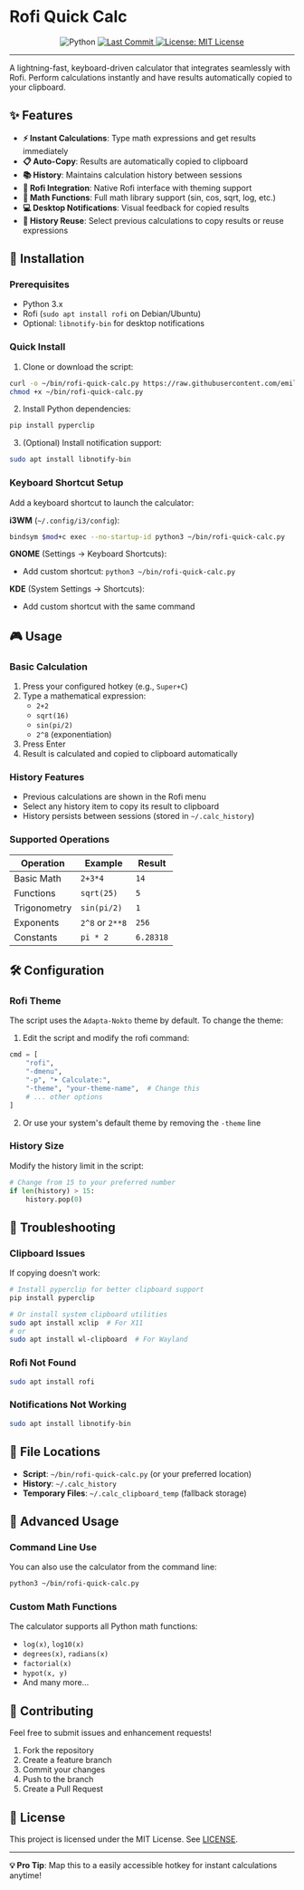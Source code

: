 # Rofi Quick Calc

<p align="center">
  <img src="https://img.shields.io/badge/Python-3.12-blue?style=for-the-badge&logo=python&logoColor=3776AB" alt="Python">
   <a href="https://github.com/emiliano-gandini-outeda/LibreCourse/commits/main">
    <img src="https://img.shields.io/github/last-commit/emiliano-gandini-outeda/LibreCourse?style=for-the-badge" alt="Last Commit">
  </a>
  <a href="LICENSE">
    <img src="https://img.shields.io/badge/License-MIT-blue.svg?style=for-the-badge" alt="License: MIT License">
  </a>
</p>

---

A lightning-fast, keyboard-driven calculator that integrates seamlessly with Rofi. Perform calculations instantly and have results automatically copied to your clipboard.

## ✨ Features

- **⚡ Instant Calculations**: Type math expressions and get results immediately
- **📋 Auto-Copy**: Results are automatically copied to clipboard
- **📚 History**: Maintains calculation history between sessions
- **🎯 Rofi Integration**: Native Rofi interface with theming support
- **🔢 Math Functions**: Full math library support (sin, cos, sqrt, log, etc.)
- **💻 Desktop Notifications**: Visual feedback for copied results
- **🔄 History Reuse**: Select previous calculations to copy results or reuse expressions

## 🚀 Installation

### Prerequisites

- Python 3.x
- Rofi (`sudo apt install rofi` on Debian/Ubuntu)
- Optional: `libnotify-bin` for desktop notifications

### Quick Install

1. Clone or download the script:
```bash
curl -o ~/bin/rofi-quick-calc.py https://raw.githubusercontent.com/emiliano-gandini-outeda/rofi-quick-calc/main/rofi-quick-calc.py
chmod +x ~/bin/rofi-quick-calc.py
```

2. Install Python dependencies:
```bash
pip install pyperclip
```

3. (Optional) Install notification support:
```bash
sudo apt install libnotify-bin
```

### Keyboard Shortcut Setup

Add a keyboard shortcut to launch the calculator:

**i3WM** (`~/.config/i3/config`):
```bash
bindsym $mod+c exec --no-startup-id python3 ~/bin/rofi-quick-calc.py
```

**GNOME** (Settings → Keyboard Shortcuts):
- Add custom shortcut: `python3 ~/bin/rofi-quick-calc.py`

**KDE** (System Settings → Shortcuts):
- Add custom shortcut with the same command

## 🎮 Usage

### Basic Calculation
1. Press your configured hotkey (e.g., `Super+C`)
2. Type a mathematical expression:
   - `2+2`
   - `sqrt(16)`
   - `sin(pi/2)`
   - `2^8` (exponentiation)
3. Press Enter
4. Result is calculated and copied to clipboard automatically

### History Features
- Previous calculations are shown in the Rofi menu
- Select any history item to copy its result to clipboard
- History persists between sessions (stored in `~/.calc_history`)

### Supported Operations

| Operation | Example | Result |
|-----------|---------|--------|
| Basic Math | `2+3*4` | `14` |
| Functions | `sqrt(25)` | `5` |
| Trigonometry | `sin(pi/2)` | `1` |
| Exponents | `2^8` or `2**8` | `256` |
| Constants | `pi * 2` | `6.28318` |

## 🛠️ Configuration

### Rofi Theme
The script uses the `Adapta-Nokto` theme by default. To change the theme:

1. Edit the script and modify the rofi command:
```python
cmd = [
    "rofi",
    "-dmenu", 
    "-p", "➤ Calculate:",
    "-theme", "your-theme-name",  # Change this
    # ... other options
]
```

2. Or use your system's default theme by removing the `-theme` line

### History Size
Modify the history limit in the script:
```python
# Change from 15 to your preferred number
if len(history) > 15:
    history.pop(0)
```

## 🐛 Troubleshooting

### Clipboard Issues
If copying doesn't work:
```bash
# Install pyperclip for better clipboard support
pip install pyperclip

# Or install system clipboard utilities
sudo apt install xclip  # For X11
# or
sudo apt install wl-clipboard  # For Wayland
```

### Rofi Not Found
```bash
sudo apt install rofi
```

### Notifications Not Working
```bash
sudo apt install libnotify-bin
```

## 📁 File Locations

- **Script**: `~/bin/rofi-quick-calc.py` (or your preferred location)
- **History**: `~/.calc_history`
- **Temporary Files**: `~/.calc_clipboard_temp` (fallback storage)

## 🔧 Advanced Usage

### Command Line Use
You can also use the calculator from the command line:
```bash
python3 ~/bin/rofi-quick-calc.py
```

### Custom Math Functions
The calculator supports all Python math functions:
- `log(x)`, `log10(x)`
- `degrees(x)`, `radians(x)`
- `factorial(x)`
- `hypot(x, y)`
- And many more...

## 🤝 Contributing

Feel free to submit issues and enhancement requests!

1. Fork the repository
2. Create a feature branch
3. Commit your changes
4. Push to the branch
5. Create a Pull Request

## 📝 License

This project is licensed under the MIT License. See [LICENSE](LICENSE).

---

**💡 Pro Tip**: Map this to a easily accessible hotkey for instant calculations anytime!
